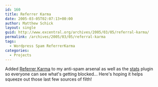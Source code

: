 ```yaml
---
id: 160
title: Referrer Karma
date: 2005-03-05T02:07:13+00:00
author: Matthew Schick
layout: single
guid: http://www.excentral.org/archives/2005/03/05/referral-karma/
permalink: /archives/2005/03/05/referral-karma
tags:
  - Wordpress Spam ReferrerKarma
categories:
  - Projects
---
```

Added <a href="http://unknowngenius.com/blog/wordpress/ref-karma/">Referrer Karma</a> to my anti-spam arsenal as well as the <a href="http://mattread.com/archives/2005/03/rk-stats/">stats</a> plugin so everyone can see what's getting blocked...  Here's hoping it helps squeeze out those last few sources of filth!